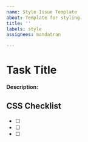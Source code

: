 ```yaml
---
name: Style Issue Template
about: Template for styling.
title: ''
labels: style
assignees: mandatran

---
```


# Task Title
**Description:** 

## CSS Checklist
- [ ] 
- [ ] 
- [ ]
